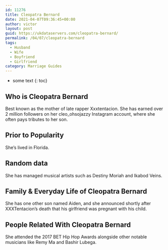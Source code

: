 ```yaml
---
id: 11276
title: Cleopatra Bernard
date: 2021-04-07T09:36:45+00:00
author: victor
layout: post
guid: https://ukdataservers.com/cleopatra-bernard/
permalink: /04/07/cleopatra-bernard
tags:
  - Husband
  - Wife
  - Boyfriend
  - Girlfriend
category: Marriage Guides
---
```


* some text
{: toc}


## Who is Cleopatra Bernard



Best known as the mother of late rapper Xxxtentacion. She has earned over 2 million followers on her cleo_ohsojazzy Instagram account, where she often pays tributes to her son. 

                
                
                
## Prior to Popularity



She&#8217;s lived in Florida. 

                
                
                
## Random data



She has managed musical artists such as Destiny Moriah and Ikabod Veins. 

                
                
                
## Family & Everyday Life of Cleopatra Bernard



She has one other son named Aiden, and she announced shortly after XXXTentacion&#8217;s death that his girlfriend was pregnant with his child.

                
                
                
## People Related With Cleopatra Bernard



She attended the 2017 BET Hip Hop Awards alongside other notable musicians like Remy Ma and Bashir Lubega.

                
              
            
          
          
          